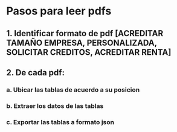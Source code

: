 # Pasos para leer pdfs

## 1. Identificar formato de pdf [ACREDITAR TAMAÑO EMPRESA, PERSONALIZADA, SOLICITAR CREDITOS, ACREDITAR RENTA]

## 2. De cada pdf:
### a. Ubicar las tablas de acuerdo a su posicion
### b. Extraer los datos de las tablas
### c. Exportar las tablas a formato json

